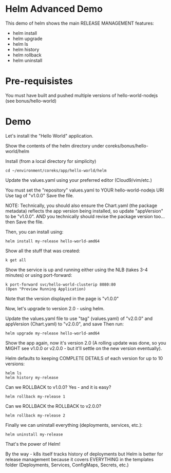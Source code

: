 # Helm Advanced Demo

This demo of helm shows the main RELEASE MANAGEMENT features:
* helm install
* helm upgrade
* helm ls
* helm history
* helm rollback
* helm uninstall

# Pre-requisistes

You must have built and pushed multiple versions of hello-world-nodejs (see bonus/hello-world)

# Demo

Let's install the "Hello World" application.

Show the contents of the helm directory under coreks/bonus/hello-world/helm

Install (from a local directory for simplicity)
```
cd ~/environment/coreks/app/hello-world/helm
```

Update the values.yaml using your preferred editor (Cloud9/vim/etc.)

You must set the "repository" values.yaml to YOUR hello-world-nodejs URI
Use tag of "v1.0.0"
Save the file.

NOTE: Technically, you should also ensure the Chart.yaml (the package metadata) reflects the app version being installed, so update "appVersion" to be "v1.0.0".  AND you technically should revise the package version too... then Save the file.

Then, you can install using:
```
helm install my-release hello-world-amd64
```

Show all the stuff that was created:
```
k get all
```

Show the service is up and running either using the NLB (takes 3-4 minutes) or using port-forward:
```
k port-forward svc/hello-world-clusterip 8080:80
(Open "Preview Running Application)
```

Note that the version displayed in the page is "v1.0.0"

Now, let's upgrade to version 2.0 - using helm.

Update the values.yaml file to use "tag" (values.yaml) of "v2.0.0" and appVersion (Chart.yaml) to "v2.0.0", and save
Then run:
```
helm upgrade my-release hello-world-amd64
```

Show the app again, now it's version 2.0 (A rolling update was done, so you MIGHT see v1.0.0 or v2.0.0 - but it'll settle on the new version eventually).

Helm defaults to keeping COMPLETE DETAILS of each version for up to 10 versions:
```
helm ls 
helm history my-release
```

Can we ROLLBACK to v1.0.0?  Yes - and it is easy?
```
helm rollback my-release 1
```

Can we ROLLBACK the ROLLBACK to v2.0.0? 
```
helm rollback my-release 2
```

Finally we can uninstall everything (deployments, services, etc.):
```
helm uninstall my-release
```

That's the power of Helm!

By the way - k8s itself tracks history of deployments but Helm is better for release management because it covers EVERYTHING in the templates folder (Deployments, Services, ConfigMaps, Secrets, etc.)